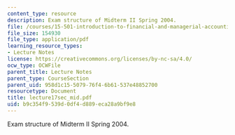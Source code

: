 ```yaml
---
content_type: resource
description: Exam structure of Midterm II Spring 2004.
file: /courses/15-501-introduction-to-financial-and-managerial-accounting-spring-2004/b9c354f9539d0df4d889eca28a9bf9e8_lecture17sec_mid.pdf
file_size: 154930
file_type: application/pdf
learning_resource_types:
- Lecture Notes
license: https://creativecommons.org/licenses/by-nc-sa/4.0/
ocw_type: OCWFile
parent_title: Lecture Notes
parent_type: CourseSection
parent_uid: 958d1c15-5079-76f4-6b61-537e48852700
resourcetype: Document
title: lecture17sec_mid.pdf
uid: b9c354f9-539d-0df4-d889-eca28a9bf9e8
---
```

Exam structure of Midterm II Spring 2004.
